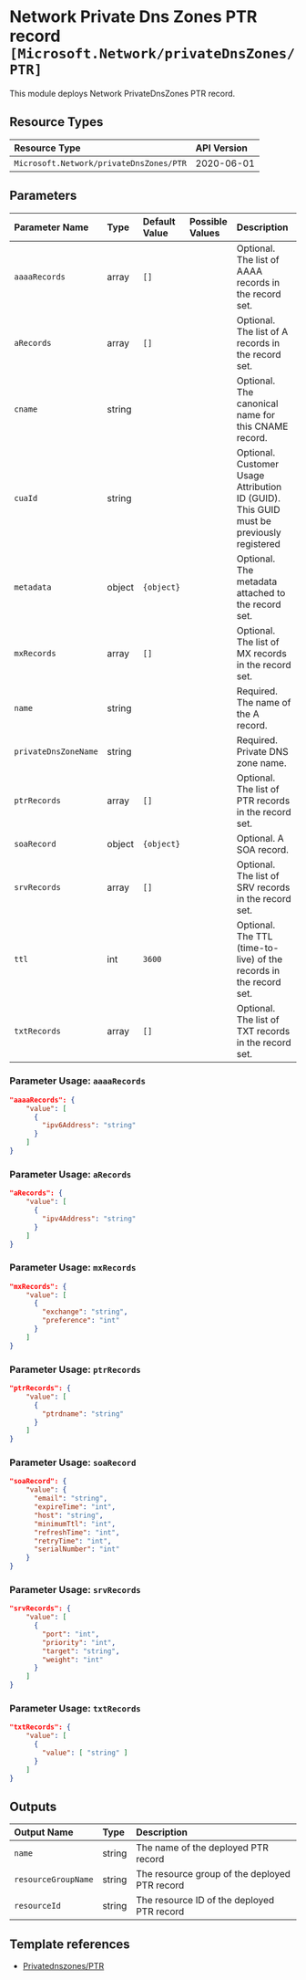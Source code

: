 # Network Private Dns Zones PTR record `[Microsoft.Network/privateDnsZones/PTR]`

This module deploys Network PrivateDnsZones PTR record.

## Resource Types

| Resource Type | API Version |
| :-- | :-- |
| `Microsoft.Network/privateDnsZones/PTR` | 2020-06-01 |

## Parameters

| Parameter Name | Type | Default Value | Possible Values | Description |
| :-- | :-- | :-- | :-- | :-- |
| `aaaaRecords` | array | `[]` |  | Optional. The list of AAAA records in the record set. |
| `aRecords` | array | `[]` |  | Optional. The list of A records in the record set. |
| `cname` | string |  |  | Optional. The canonical name for this CNAME record. |
| `cuaId` | string |  |  | Optional. Customer Usage Attribution ID (GUID). This GUID must be previously registered |
| `metadata` | object | `{object}` |  | Optional. The metadata attached to the record set. |
| `mxRecords` | array | `[]` |  | Optional. The list of MX records in the record set. |
| `name` | string |  |  | Required. The name of the A record. |
| `privateDnsZoneName` | string |  |  | Required. Private DNS zone name. |
| `ptrRecords` | array | `[]` |  | Optional. The list of PTR records in the record set. |
| `soaRecord` | object | `{object}` |  | Optional. A SOA record. |
| `srvRecords` | array | `[]` |  | Optional. The list of SRV records in the record set. |
| `ttl` | int | `3600` |  | Optional. The TTL (time-to-live) of the records in the record set. |
| `txtRecords` | array | `[]` |  | Optional. The list of TXT records in the record set. |

### Parameter Usage: `aaaaRecords`

```json
"aaaaRecords": {
    "value": [
      {
        "ipv6Address": "string"
      }
    ]
}
```

### Parameter Usage: `aRecords`

```json
"aRecords": {
    "value": [
      {
        "ipv4Address": "string"
      }
    ]
}
```

### Parameter Usage: `mxRecords`

```json
"mxRecords": {
    "value": [
      {
        "exchange": "string",
        "preference": "int"
      }
    ]
}
```

### Parameter Usage: `ptrRecords`

```json
"ptrRecords": {
    "value": [
      {
        "ptrdname": "string"
      }
    ]
}
```

### Parameter Usage: `soaRecord`

```json
"soaRecord": {
    "value": {
      "email": "string",
      "expireTime": "int",
      "host": "string",
      "minimumTtl": "int",
      "refreshTime": "int",
      "retryTime": "int",
      "serialNumber": "int"
    }
}
```

### Parameter Usage: `srvRecords`

```json
"srvRecords": {
    "value": [
      {
        "port": "int",
        "priority": "int",
        "target": "string",
        "weight": "int"
      }
    ]
}
```

### Parameter Usage: `txtRecords`

```json
"txtRecords": {
    "value": [
      {
        "value": [ "string" ]
      }
    ]
}
```

## Outputs

| Output Name | Type | Description |
| :-- | :-- | :-- |
| `name` | string | The name of the deployed PTR record |
| `resourceGroupName` | string | The resource group of the deployed PTR record |
| `resourceId` | string | The resource ID of the deployed PTR record |

## Template references

- [Privatednszones/PTR](https://docs.microsoft.com/en-us/azure/templates/Microsoft.Network/2020-06-01/privateDnsZones/PTR)
